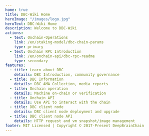 ```yaml
---
home: true
title: DBC-Wiki Home
heroImage: "/images/logo.jpg"
heroText: DBC-Wiki Home
description: Welcome to DBC-Wiki
actions:
  - text: Onchain-Operations
    link: /en/staking-model/dbc-chain-params
    type: primary
  - text: Onchain RPC Introduction
    link: /en/onchain-api/dbc-rpc-readme
    type: secondary
features:
  - title: Learn about DBC
    details: DBC Introduction, community governance
  - title: DBC Information
    details: DBC AMA Collection, media reports
  - title: Onchain operation
    details: Machine on-chain or verification
  - title: Onchain API
    details: Use API to interact with the chain
  - title: DBC client node
    details: DBC client node deployment and upgrade
  - title: DBC client node API
    details: HTTP request and vm snapshot/image management
footer: MIT Licensed | Copyright © 2017-Present DeepBrainChain
---
```


